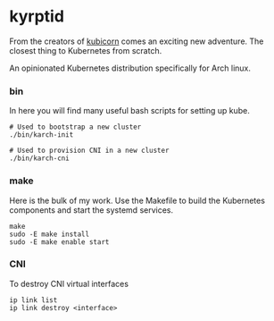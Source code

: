 # kyrptid

From the creators of [kubicorn](https://github.com/kubicorn/kubicorn) comes an exciting new adventure. The closest thing to Kubernetes from scratch.

An opinionated Kubernetes distribution specifically for Arch linux.

### bin

In here you will find many useful bash scripts for setting up kube.

```
# Used to bootstrap a new cluster
./bin/karch-init

# Used to provision CNI in a new cluster
./bin/karch-cni
```

### make

Here is the bulk of my work. Use the Makefile to build the Kubernetes components and start the systemd services.

```
make
sudo -E make install
sudo -E make enable start
```

### CNI

To destroy CNI virtual interfaces


```
ip link list
ip link destroy <interface>
```